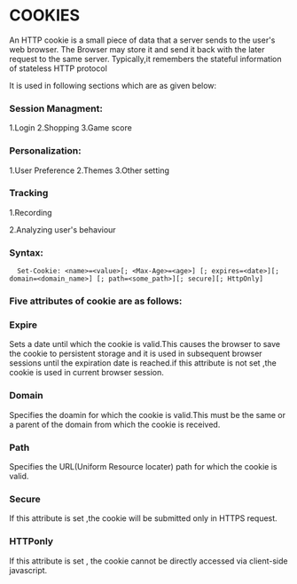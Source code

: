 COOKIES
===
An HTTP cookie is a small piece of data that a server sends to the user's web browser.
The Browser may store it and send it back with the later request to the same server.
Typically,it remembers the stateful information of stateless HTTP protocol

It is used in following sections which are as given below:
<h3>Session Managment:</h3>
1.Login
2.Shopping
3.Game score

<h3>Personalization:</h3>
1.User Preference
2.Themes
3.Other setting

<h3>Tracking</h3>
1.Recording

 2.Analyzing user's behaviour
 
<h3>Syntax:</h3>

      Set-Cookie: <name>=<value>[; <Max-Age>=<age>] [; expires=<date>][; domain=<domain_name>] [; path=<some_path>][; secure][; HttpOnly]

 <h3> Five attributes of cookie are as follows:</h3>
<h3>Expire</h3>
Sets a date until which the cookie is valid.This causes the browser to save the cookie to persistent storage and it is used in subsequent browser sessions until the expiration date is reached.if this attribute is not set ,the cookie is used in current browser session.

<h3>Domain</h3>
Specifies the doamin for which the cookie is valid.This must be the same or a parent of the domain from which the cookie is received.

<h3>Path</h3>
Specifies the URL(Uniform Resource locater) path for which the cookie is valid.

<h3>Secure</h3>
If this attribute is set ,the cookie will be submitted only in HTTPS request.

<h3>HTTPonly</h3>

If this attribute is set , the cookie cannot be directly accessed via client-side javascript.
